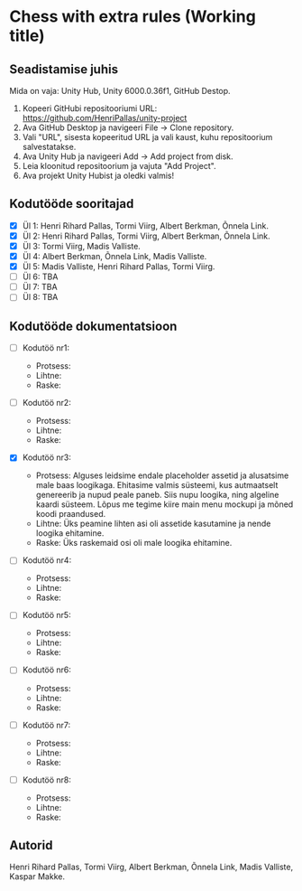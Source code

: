 # Chess with extra rules (Working title)

## Seadistamise juhis

Mida on vaja: Unity Hub, Unity 6000.0.36f1, GitHub Destop. 

1. Kopeeri GitHubi repositooriumi URL: https://github.com/HenriPallas/unity-project
2. Ava GitHub Desktop ja navigeeri File → Clone repository.
3. Vali "URL", sisesta kopeeritud URL ja vali kaust, kuhu repositoorium salvestatakse.
4. Ava Unity Hub ja navigeeri Add → Add project from disk.
5. Leia kloonitud repositoorium ja vajuta "Add Project".
6. Ava projekt Unity Hubist ja oledki valmis!

## Kodutööde sooritajad

- [x] Ül 1: Henri Rihard Pallas, Tormi Viirg, Albert Berkman, Õnnela Link.
- [x] Ül 2: Henri Rihard Pallas, Tormi Viirg, Albert Berkman, Õnnela Link.
- [x] Ül 3: Tormi Viirg, Madis Valliste.
- [x] Ül 4: Albert Berkman, Õnnela Link, Madis Valliste.
- [x] Ül 5: Madis Valliste, Henri Rihard Pallas, Tormi Viirg.
- [ ] Ül 6: TBA
- [ ] Ül 7: TBA
- [ ] Ül 8: TBA

## Kodutööde dokumentatsioon

- [ ] Kodutöö nr1:
  - Protsess:
  - Lihtne:
  - Raske:
    
- [ ] Kodutöö nr2:
  - Protsess:
  - Lihtne:
  - Raske:

- [x] Kodutöö nr3:
  - Protsess: Alguses leidsime endale placeholder assetid ja alusatsime male baas loogikaga. Ehitasime valmis süsteemi, kus autmaatselt genereerib ja nupud peale paneb. Siis nupu loogika, ning algeline kaardi süsteem. Lõpus me tegime kiire main menu mockupi ja mõned koodi praandused.
  - Lihtne: Üks peamine lihten asi oli assetide kasutamine ja nende loogika ehitamine.
  - Raske: Üks raskemaid osi oli male loogika ehitamine.

- [ ] Kodutöö nr4:
  - Protsess:
  - Lihtne:
  - Raske:

- [ ] Kodutöö nr5:
  - Protsess:
  - Lihtne:
  - Raske:

- [ ] Kodutöö nr6:
  - Protsess:
  - Lihtne:
  - Raske:

- [ ] Kodutöö nr7:
  - Protsess:
  - Lihtne:
  - Raske:

- [ ] Kodutöö nr8:
  - Protsess:
  - Lihtne:
  - Raske:

## Autorid
Henri Rihard Pallas, Tormi Viirg, Albert Berkman, Õnnela Link, Madis Valliste, Kaspar Makke.
